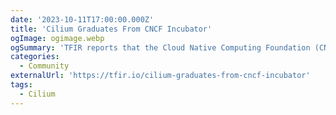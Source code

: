 ```yaml
---
date: '2023-10-11T17:00:00.000Z'
title: 'Cilium Graduates From CNCF Incubator'
ogImage: ogimage.webp
ogSummary: 'TFIR reports that the Cloud Native Computing Foundation (CNCF) has announced the graduation of Cilium, an open-source, eBPF-powered solution designed to ensure, secure, and observe network connectivity between workloads in cloud native environments'
categories:
  - Community
externalUrl: 'https://tfir.io/cilium-graduates-from-cncf-incubator'
tags:
  - Cilium
---
```

